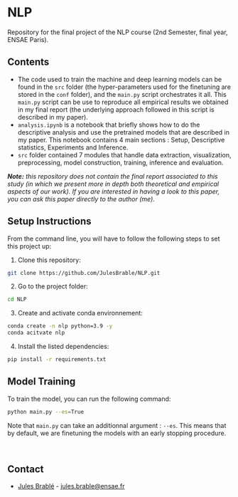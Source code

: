 # NLP

Repository for the final project of the NLP course (2nd Semester, final year, ENSAE Paris).

## Contents

* The code used to train the machine and deep learning models can be found in the `src` folder (the hyper-parameters used for the finetuning are stored in the `conf` folder), and the `main.py` script orchestrates it all. This `main.py` script can be use to reproduce all empirical results we obtained in my final report (the underlying approach followed in this script is described in my paper).
* `analysis.ipynb` is a notebook that briefly shows how to do the descriptive analysis and use the pretrained models that are described in my paper. This notebook contains 4 main sections : Setup, Descriptive statistics, Experiments and Inference.
* `src` folder contained 7 modules that handle data extraction, visualization, preprocessing, model construction, training, inference and evaluation.

_**Note:** this repository does not contain the final report associated to this study (in which we present more in depth both theoretical and empirical aspects of our work). If you are interested in having a look to this paper, you can ask this paper directly to the author (me)._

## Setup Instructions

From the command line, you will have to follow the following steps to set this project up:

1. Clone this repository:

```bash
git clone https://github.com/JulesBrable/NLP.git
```

2. Go to the project folder:
```bash
cd NLP
```

3. Create and activate conda environnement:
   
```bash
conda create -n nlp python=3.9 -y
conda acitvate nlp
```

4. Install the listed dependencies:
   
```bash
pip install -r requirements.txt
```

## Model Training

To train the model, you can run the following command:

```bash
python main.py --es=True
```

Note that `main.py` can take an additionnal argument : `--es`. This means that by default, we are finetuning the models with an early stopping procedure.

<br>

## Contact

* [Jules Brablé](https://github.com/JulesBrable) - jules.brable@ensae.fr
